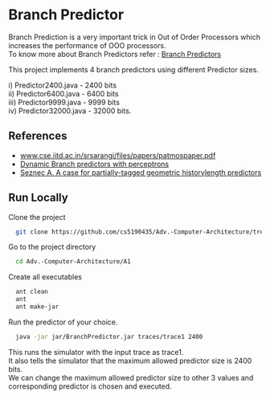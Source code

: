 
# Branch Predictor

Branch Prediction is a very important trick in Out of Order Processors which increases the performance of OOO processors.\
To know more about Branch Predictors refer : [Branch Predictors](https://www.dropbox.com/s/14haxwqad5fxbhh/chapt-3.pdf?dl=0)

This project implements 4 branch predictors using different Predictor sizes.

i) Predictor2400.java - 2400 bits \
ii) Predictor6400.java - 6400 bits \
iii) Predictor9999.java - 9999 bits \
iv) Predictor32000.java - 32000 bits. 



## References

 - www.cse.iitd.ac.in/srsarangi/files/papers/patmospaper.pdf
 - [Dynamic Branch predictors with perceptrons](https://www.cs.utexas.edu/~lin/papers/hpca01.pdf)
 - [Seznec A. A case for partially-tagged geometric historylength predictors](https://jilp.org/vol8/v8paper1.pdf)
 

## Run Locally

Clone the project

```bash
  git clone https://github.com/cs5190435/Adv.-Computer-Architecture/tree/main/A1
```

Go to the project directory

```bash
  cd Adv.-Computer-Architecture/A1
```

Create all executables

```bash
  ant clean
  ant 
  ant make-jar
```

Run the predictor of your choice. 

```bash
  java -jar jar/BranchPredictor.jar traces/trace1 2400
```

This runs the simulator with the input trace as trace1.\
It also tells the simulator that the maximum allowed predictor size is 2400 bits.\
We can change the maximum allowed predictor size to other 3 values and corresponding predictor is chosen and executed.

